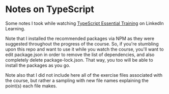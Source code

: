 # Notes on TypeScript

Some notes I took while watching [TypeScript Essential Training](https://www.linkedin.com/learning/typescript-essential-training-14687057/) on LinkedIn Learning. 

Note that I installed the recommended packages via NPM as they were suggested throughout the progress of the course. So, if you're stumbling upon this repo and want to use it while you watch the course, you'll want to edit package.json in order to remove the list of dependencies, and also completely delete package-lock.json. That way, you too will be able to install the packages as you go.

Note also that I did not include here all of the exercise files associated with the course, but rather a sampling with new file names explaining the point(s) each file makes.